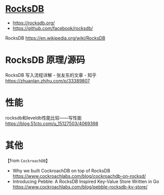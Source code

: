 
# [RocksDB](https://rocksdb.org/)

- https://rocksdb.org/
- https://github.com/facebook/rocksdb/

RocksDB https://en.wikipedia.org/wiki/RocksDB

# RocksDB 原理/源码

RocksDB 写入流程详解 - 张友东的文章 - 知乎 https://zhuanlan.zhihu.com/p/33389807

# 性能

rocksdb和leveldb性能比较——写性能 https://blog.51cto.com/u_15127503/4069398

# 其他

【from `CockroachDB`】
- Why we built CockroachDB on top of RocksDB https://www.cockroachlabs.com/blog/cockroachdb-on-rocksd/
- Introducing Pebble: A RocksDB Inspired Key-Value Store Written in Go https://www.cockroachlabs.com/blog/pebble-rocksdb-kv-store/

